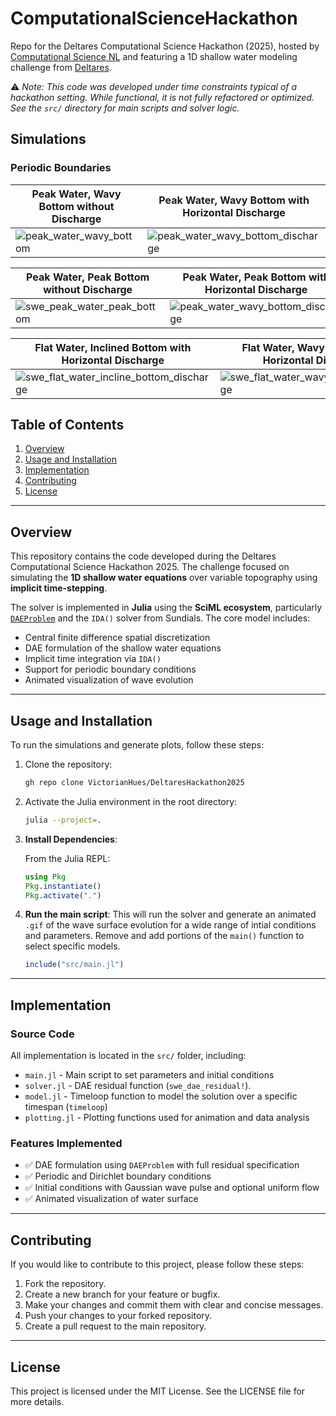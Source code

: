 # ComputationalScienceHackathon

Repo for the Deltares Computational Science Hackathon (2025), hosted by [Computational Science NL](https://www.linkedin.com/company/computationalsciencenl) and featuring a 1D shallow water modeling challenge from [Deltares](https://www.deltares.nl/).

⚠️ _Note: This code was developed under time constraints typical of a hackathon setting. While functional, it is not fully refactored or optimized. See the `src/` directory for main scripts and solver logic._

## Simulations
### Periodic Boundaries
| Peak Water, Wavy Bottom without Discharge | Peak Water, Wavy Bottom with Horizontal Discharge |
|------------------------|----------------------------------|
| ![peak_water_wavy_bottom](https://github.com/VictorianHues/DeltaresHackathon2025/blob/main/gifs/swe_peak_water_wavy_bottom.gif?raw=true) | ![peak_water_wavy_bottom_discharge](https://github.com/VictorianHues/DeltaresHackathon2025/blob/main/gifs/swe_peak_water_wavy_bottom_discharge.gif?raw=true) |


| Peak Water, Peak Bottom without Discharge | Peak Water, Peak Bottom with Horizontal Discharge |
|------------------------|----------------------------------|
| ![swe_peak_water_peak_bottom](https://github.com/VictorianHues/DeltaresHackathon2025/blob/main/gifs/swe_peak_water_peak_bottom.gif?raw=true) | ![peak_water_wavy_bottom_discharge](https://github.com/VictorianHues/DeltaresHackathon2025/blob/main/gifs/swe_peak_water_peak_bottom_discharge.gif?raw=true) |

| Flat Water, Inclined Bottom with Horizontal Discharge | Flat Water, Wavy Bottom with Horizontal Discharge |
|------------------------|----------------------------------|
| ![swe_flat_water_incline_bottom_discharge](https://github.com/VictorianHues/DeltaresHackathon2025/blob/main/gifs/swe_flat_water_incline_bottom_discharge.gif?raw=true) | ![swe_flat_water_wavy_bottom_discharge](https://github.com/VictorianHues/DeltaresHackathon2025/blob/main/gifs/swe_flat_water_wavy_bottom_discharge.gif?raw=true) |



## Table of Contents

1. [Overview](#overview)
2. [Usage and Installation](#usage-and-installation)
3. [Implementation](#implementation)
4. [Contributing](#contributing)
5. [License](#license)

---

## Overview

This repository contains the code developed during the Deltares Computational Science Hackathon 2025. The challenge focused on simulating the **1D shallow water equations** over variable topography using **implicit time-stepping**.

The solver is implemented in **Julia** using the **SciML ecosystem**, particularly [`DAEProblem`](https://docs.sciml.ai/DiffEqDocs/stable/types/dae_types/) and the `IDA()` solver from Sundials. The core model includes:

- Central finite difference spatial discretization
- DAE formulation of the shallow water equations
- Implicit time integration via `IDA()`
- Support for periodic boundary conditions
- Animated visualization of wave evolution

---

## Usage and Installation

To run the simulations and generate plots, follow these steps:

1. Clone the repository:

    ```sh
    gh repo clone VictorianHues/DeltaresHackathon2025
    ```

2. Activate the Julia environment in the root directory:

    ```sh
    julia --project=.
    ```

3. **Install Dependencies**:

    From the Julia REPL:

    ```julia
    using Pkg
    Pkg.instantiate()
    Pkg.activate(".")
    ```

4. **Run the main script**: This will run the solver and generate an animated `.gif` of the wave surface evolution for a wide range of intial conditions and parameters. Remove and add portions of the `main()` function to select specific models.

    ```julia
    include("src/main.jl")
    ```

---

## Implementation

### Source Code

All implementation is located in the `src/` folder, including:

- `main.jl` - Main script to set parameters and initial conditions
- `solver.jl` - DAE residual function (`swe_dae_residual!`).
- `model.jl` - Timeloop function to model the solution over a specific timespan (`timeloop`)
- `plotting.jl` - Plotting functions used for animation and data analysis

### Features Implemented

- ✅ DAE formulation using `DAEProblem` with full residual specification
- ✅ Periodic and Dirichlet boundary conditions
- ✅ Initial conditions with Gaussian wave pulse and optional uniform flow
- ✅ Animated visualization of water surface

---

## Contributing

If you would like to contribute to this project, please follow these steps:

1. Fork the repository.
2. Create a new branch for your feature or bugfix.
3. Make your changes and commit them with clear and concise messages.
4. Push your changes to your forked repository.
5. Create a pull request to the main repository.

---

## License

This project is licensed under the MIT License. See the LICENSE file for more details.
